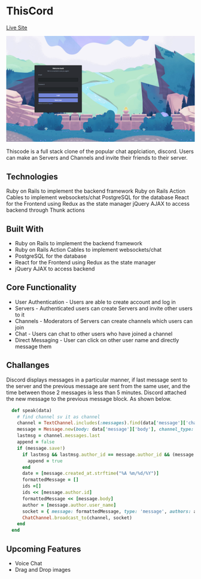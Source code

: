 # ThisCord

[Live Site](https://thiscord.herokuapp.com/#/)

![](/app/assets/images/Readme/logIn.png)

Thiscode is a full stack clone of the popular chat applciation, discord. Users can make an Servers and Channels and invite their friends to their server.

## Technologies

Ruby on Rails to implement the backend framework
Ruby on Rails Action Cables to implement websockets/chat
PostgreSQL for the database
React for the Frontend using Redux as the state manager
jQuery AJAX to access backend through Thunk actions

## Built With

* Ruby on Rails to implement the backend framework
* Ruby on Rails Action Cables to implement websockets/chat
* PostgreSQL for the database
* React for the Frontend using Redux as the state manager
* jQuery AJAX to access backend


## Core Functionality

* User Authentication - Users are able to create account and log in
* Servers - Authenticated users can create Servers and invite other users to it
* Channels - Moderators of Servers can create channels which users can join 
* Chat - Users can chat to other users who have joined a channel
* Direct Messaging - User can click on other user name and directly message them

## Challanges 
Discord displays messages in a particular manner, if last message sent to the server and the previous message are sent from the same user, and the time between those 2 messages is less than 5 minutes. Discord attached the new message to the previous message block. As shown below.
```ruby
  def speak(data)
    # find channel sv it as channel 
    channel = TextChannel.includes(:messages).find(data['message']['channelId'])
    message = Message.new(body: data['message']['body'], channel_type: 'text', author_id: data['message']['userId'], channel_id: data['message']['channelId'])
    lastmsg = channel.messages.last
    append = false
    if (message.save!)
      if lastmsg && lastmsg.author_id == message.author_id && (message.created_at - lastmsg.created_at) < 100
        append = true
      end
      date = [message.created_at.strftime("%A %m/%d/%Y")]
      formattedMessage = []
      ids =[]
      ids << [message.author.id] 
      formattedMessage << [message.body]
      author = [message.author.user_name]
      socket = { message: formattedMessage, type: 'message', authors: author, dates: date, append: append, ids: ids }
      ChatChannel.broadcast_to(channel, socket)
    end
  end

```

## Upcoming Features
* Voice Chat
* Drag and Drop images
